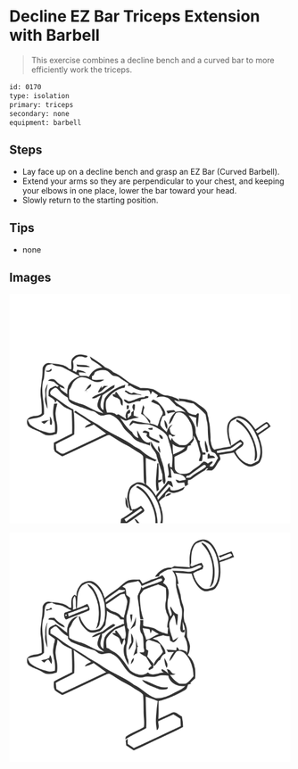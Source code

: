 # Decline EZ Bar Triceps Extension with Barbell
> This exercise combines a decline bench and a curved bar to more efficiently work the triceps.

``` 
id: 0170 
type: isolation 
primary: triceps 
secondary: none 
equipment: barbell 
``` 

## Steps

 - Lay face up on a decline bench and grasp an EZ Bar (Curved Barbell).
 - Extend your arms so they are perpendicular to your chest, and keeping your elbows in one place, lower the bar toward your head.
 - Slowly return to the starting position.

## Tips

 - none

## Images

![](../svg/0170-relaxation.svg)

![](../svg/0170-tension.svg)

